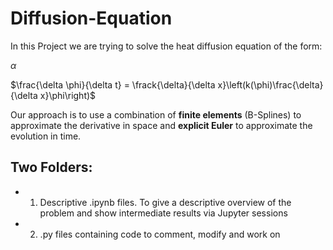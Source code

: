 # Diffusion-Equation
In this Project we are trying to solve the heat diffusion equation of the form: 

 $\alpha$

  $\frac{\delta \phi}{\delta t} = \frack{\delta}{\delta x}\left(k(\phi)\frac{\delta}{\delta x}\phi\right)$
 
 Our approach is to use a combination of **finite elements** (B-Splines) to approximate the derivative in space and **explicit Euler** to approximate the evolution in time.

## Two Folders:
* 1) Descriptive \.ipynb files. To give a descriptive overview  of the problem and show intermediate results via Jupyter sessions
* 2) \.py files containing code to comment, modify and work on
